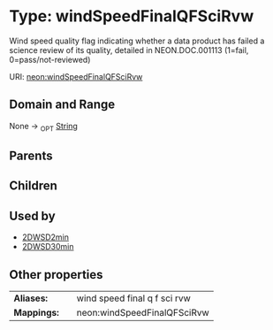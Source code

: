 
# Type: windSpeedFinalQFSciRvw


Wind speed quality flag indicating whether a data product has failed a science review of its quality, detailed in NEON.DOC.001113 (1=fail, 0=pass/not-reviewed)

URI: [neon:windSpeedFinalQFSciRvw](https://data.neonscience.org/windSpeedFinalQFSciRvw)


## Domain and Range

None ->  <sub>OPT</sub> [String](types/String.md)

## Parents


## Children


## Used by

 * [2DWSD2min](2DWSD2min.md)
 * [2DWSD30min](2DWSD30min.md)

## Other properties

|  |  |  |
| --- | --- | --- |
| **Aliases:** | | wind speed final q f sci rvw |
| **Mappings:** | | neon:windSpeedFinalQFSciRvw |

